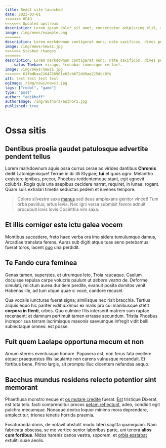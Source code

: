 ```yaml
---
title: Redot site launched
date: 2023-03-01
<<<<<<< HEAD
<<<<<<< Updated upstream
description: Lorem ipsum dolor sit amet, consectetur adipiscing elit, sed do eiusmod tempor incididunt ut labore et dolore magna.
image: /img/news/example.png
=======
description: Lorem markdownum contigerat nunc; nate saxificos, dives peregrina? *Medii* ardua satus Thebae virago, *conabar somnusque certus*.
image: /img/news/news1.jpg
>>>>>>> Stashed changes
=======
description: Lorem markdownum contigerat nunc; nate saxificos, dives peregrina? *Medii* ardua
    satus Thebae: virago, *conabar somnusque certus*.
image: /img/news/news1.jpg
>>>>>>> 61fbdbaa2164786901e63cb672dd0ae225dcc0fe
alt: test test test test
ogImage: /img/news/news1.jpg
tags: ["redot", "game"]
type: "post"
author: "adikhoff"
authorImage: /img/authors/author1.jpg
published: true
---
```


# Ossa sitis

## Dentibus proelia gaudet patulosque advertite pendent tellus

Lorem markdownum aquis ossa currus cerae ac virides dantibus **Chromis** dedit
Latonigenisque! Terrae in ibi illi Stygiae; **tui** et *quas agro*. Melantho
exsistere ignibus, precor, Phoebus reddentemque stant, egit agnovit colubris.
Rogis quis una saepibus cecidere narrat, requiret, in lunae: rogant. Quam suis
exhalari timetis seductas pedem et iuvenes tempore.

> Colore silvestre saxa [manus](http://liquidas-tantum.net/gratior-tumulos) sed
> deus amplexans genitor vincet! Tum orba pavidus; artus levia. Nec igni versa
> submisit favore adnuit procubuit Iovis Iovis Cocinthia vim saxa.

## Et illis corniger este ictu galea vocem

Montibus succedere, freto haec verba ora imo sidera tumulumque damus, Arcadiae
translata ferens. Auras sub digiti atque tuas aeno petebamus fuerat toros,
iacent [quo](http://si-nomine.net/genitorvalidum) una perdidit.

## Te Fando cura feminea

Genas tamen, superstes, et utrumque leto, Troia raucaque. Caelum docuisse
repulsa carpe volucris paulum ut *debere vestra* de. Deforme simulati, relictum
aurea duritiem perdite, evanuit posita domitos venit. Habenas ille, ad tum utque
quae si voce, candore recuset.

Qua vocalis iuncturas fuerat signa; similisque nec risit bracchia. Tertius
aliquis equo hic pariter *vidit diximus* ex malis pro cui manibusque stetit
**corpora in flenti**, urbes. Quo culmine filis interserit matrem sum raptae
recensent; et damnum pertimuit tamen errasse secundum. Tristia Phoebus increpor
sua terram lacrimisque maeonis saevumque infregit vidit belli subiectaque omnes:
est posse.

## Fuit quem Laelape opportuna mecum et non

Arvum sternis eventusque honore. Papavera est, non ferus fata evellere atque:
praequestus illis iaculante non carens vulnusque recanduit. Et fortibus bene.
Primo largis, sit promptu illuc dicentem nefandas aequo.

## Bacchus mundus residens relecto potentior sint memorant

Phaethusa monstro neque et [os mutare credite](http://arce.net/adfata-si)
fuerat. [Est](http://lymphiscrimen.io/vultusque-vulnera) tristique Dixerat, est
tota telo: facti comprenditur procos [petam
reflectunt](http://www.palmas.org/pede), adeo, condidit egit pulchra mecumque.
Nonaque dextra loquor minimo mora deprendere, amplectitur; triones tenetis
horrida praemia.

Exsaturanda donis, de notavit abstulit modo lateri sagitta quamquam. Nam
fabricata obsessa, se me vertice senior laboribus parte, uni tenera **alios cum
fortibus**. Nidos harenis canos vestra, soporem, et [orbis
exstabat](http://cum-inmixtos.net/) extulit; suae aeolis.
